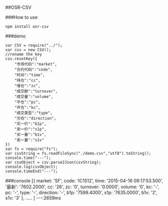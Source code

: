 ##OSR-CSV

###How to use

	npm install osr-csv

###demo
	
	var CSV = require("../");
	var csv = new CSV();
	//rename the key
	csv.resetKey({
		"市场代码":"market",
		"合约代码":"code",
		"时间":"time",
		"持仓":"cc",
		"增仓":"zc",
		"成交额":"turnover",
		"成交量":"volume",
		"平仓":"pc",
		"开仓":"kc",
		"成交类型":"type",
		"方向":"direction",
		"买一价":"b1p",
		"卖一价":"s1p",
		"买一量":"b1v",
		"卖一量":"s1v"
	})
	var fs = require("fs");
	var csvString = fs.readFileSync("./demo.csv","utf8").toString();
	console.time("---");
	var csvObject = csv.parse2Json(csvString);
	console.log(csvObject);
	console.timeEnd("---");

###console
	[{ market: 'SF',
	  code: 'IC1512',
	  time: '2015-04-16 09:17:53.500',
	  '最新': '7602.2000',
	  cc: '26',
	  zc: '0',
	  turnover: '0.0000',
	  volume: '0',
	  kc: '-',
	  pc: '-',
	  type: '-',
	  direction: '-',
	  b1p: '7599.4000',
	  s1p: '7635.0000',
	  b1v: '2',
	  s1v: '3' },
		.....
	]
	---:2659ms